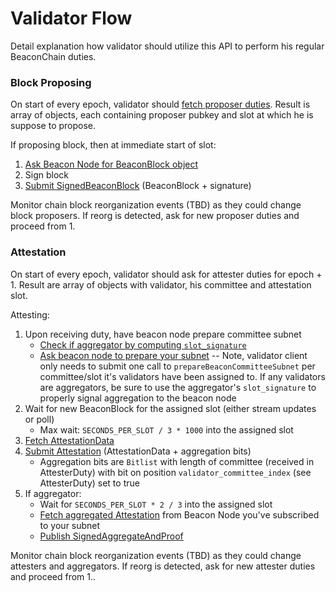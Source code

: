 # Validator Flow

Detail explanation how validator should utilize this API to perform his regular BeaconChain duties.


### Block Proposing

On start of every epoch, validator should [fetch proposer duties](#/Validator/getProposerDuties).
Result is array of objects, each containing proposer pubkey and slot at which he is suppose to propose.

If proposing block, then at immediate start of slot:
1. [Ask Beacon Node for BeaconBlock object](#/Validator/produceBlock)
2. Sign block
3. [Submit SignedBeaconBlock](#/ValidatorRequiredApi/publishBlock) (BeaconBlock + signature)

Monitor chain block reorganization events (TBD) as they could change block proposers. 
If reorg is detected, ask for new proposer duties and proceed from 1.

### Attestation

On start of every epoch, validator should ask for attester duties for epoch + 1.
Result are array of objects with validator, his committee and attestation slot.

Attesting:
1. Upon receiving duty, have beacon node prepare committee subnet
    - [Check if aggregator by computing `slot_signature`](https://github.com/ethereum/eth2.0-specs/blob/v0.12.2/specs/phase0/validator.md#attestation-aggregation)
    - [Ask beacon node to prepare your subnet](#/ValidatorRequiredApi/prepareBeaconCommitteeSubnet)
      -- Note, validator client only needs to submit one call to
      `prepareBeaconCommitteeSubnet` per committee/slot it's validators have
      been assigned to. If any validators are aggregators, be sure to use the aggregator's
      `slot_signature` to properly signal aggregation to the beacon node
2. Wait for new BeaconBlock for the assigned slot (either stream updates or poll)
    - Max wait: `SECONDS_PER_SLOT / 3 * 1000` into the assigned slot
2. [Fetch AttestationData](#/ValidatorRequiredApi/produceAttestationData)
4. [Submit Attestation](#/ValidatorRequiredApi/submitPoolAttestations) (AttestationData + aggregation bits)
    - Aggregation bits are `Bitlist` with length of committee (received in AttesterDuty)
    with bit on position `validator_committee_index` (see AttesterDuty) set to true
5. If aggregator:
    - Wait for `SECONDS_PER_SLOT * 2 / 3` into the assigned slot
    - [Fetch aggregated Attestation](#/ValidatorRequiredApi/getAggregatedAttestation) from Beacon Node you've subscribed to your subnet
    - [Publish SignedAggregateAndProof](#/ValidatorRequiredApi/publishAggregateAndProof)

Monitor chain block reorganization events (TBD) as they could change attesters and aggregators. 
If reorg is detected, ask for new attester duties and proceed from 1..
